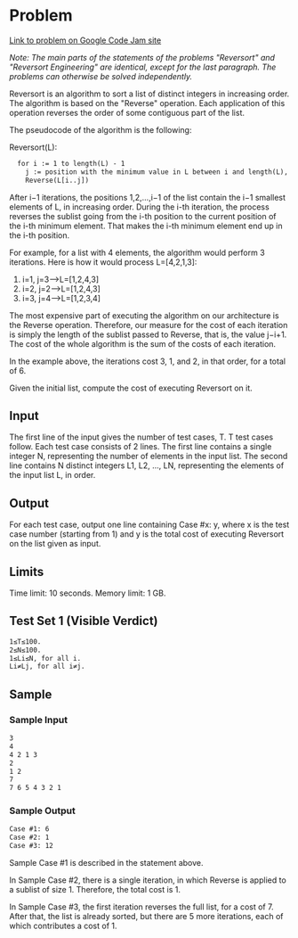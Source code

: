 # Problem

[Link to problem on Google Code Jam site](https://codingcompetitions.withgoogle.com/codejam/round/000000000043580a/00000000006d0a5c#problem)

_Note: The main parts of the statements of the problems "Reversort" and "Reversort Engineering" are identical, except for the last paragraph. The problems can otherwise be solved independently._

Reversort is an algorithm to sort a list of distinct integers in increasing order. The algorithm is based on the "Reverse" operation. Each application of this operation reverses the order of some contiguous part of the list.

The pseudocode of the algorithm is the following:

Reversort(L):

```txt
  for i := 1 to length(L) - 1
    j := position with the minimum value in L between i and length(L), inclusive
    Reverse(L[i..j])
```

After i−1 iterations, the positions 1,2,…,i−1 of the list contain the i−1 smallest elements of L, in increasing order. During the i-th iteration, the process reverses the sublist going from the i-th position to the current position of the i-th minimum element. That makes the i-th minimum element end up in the i-th position.

For example, for a list with 4 elements, the algorithm would perform 3 iterations. Here is how it would process L=[4,2,1,3]:

1. i=1, j=3⟶L=[1,2,4,3]
2. i=2, j=2⟶L=[1,2,4,3]
3. i=3, j=4⟶L=[1,2,3,4]

The most expensive part of executing the algorithm on our architecture is the Reverse operation. Therefore, our measure for the cost of each iteration is simply the length of the sublist passed to Reverse, that is, the value j−i+1. The cost of the whole algorithm is the sum of the costs of each iteration.

In the example above, the iterations cost 3, 1, and 2, in that order, for a total of 6.

Given the initial list, compute the cost of executing Reversort on it.

## Input

The first line of the input gives the number of test cases, T. T test cases follow. Each test case consists of 2 lines. The first line contains a single integer N, representing the number of elements in the input list. The second line contains N distinct integers L1, L2, ..., LN, representing the elements of the input list L, in order.

## Output

For each test case, output one line containing Case #x: y, where x is the test case number (starting from 1) and y is the total cost of executing Reversort on the list given as input.

## Limits

Time limit: 10 seconds.
Memory limit: 1 GB.

## Test Set 1 (Visible Verdict)

```txt
1≤T≤100.
2≤N≤100.
1≤Li≤N, for all i.
Li≠Lj, for all i≠j.
```

## Sample

### Sample Input

```txt
3
4
4 2 1 3
2
1 2
7
7 6 5 4 3 2 1
```

### Sample Output

```txt
Case #1: 6
Case #2: 1
Case #3: 12
```

Sample Case #1 is described in the statement above.

In Sample Case #2, there is a single iteration, in which Reverse is applied to a sublist of size 1. Therefore, the total cost is 1.

In Sample Case #3, the first iteration reverses the full list, for a cost of 7. After that, the list is already sorted, but there are 5 more iterations, each of which contributes a cost of 1.
